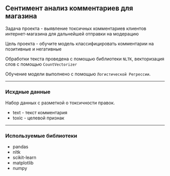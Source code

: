 ## Сентимент анализ комментариев для магазина

Задача проекта - выявление токсичных комментариев клиентов интернет-магазина для дальнейшей отправки на модерацию

Цель проекта - обучите модель классифицировать комментарии на позитивные и негативные

Обработки текста проведена с помощью библиотеки `NLTK`, векторизация слов с помощью `CountVectorizer`

Обучение модели выполнено с помощью `Логистической Регрессии`.

___
### Исхдные данные

Набор данных с разметкой о токсичности правок.
- text - текст комментария
- toxic - целевой признак

___
### Используемые библиотеки
- pandas
- nltk
- scikit-learn
- matplotlib
- numpy
